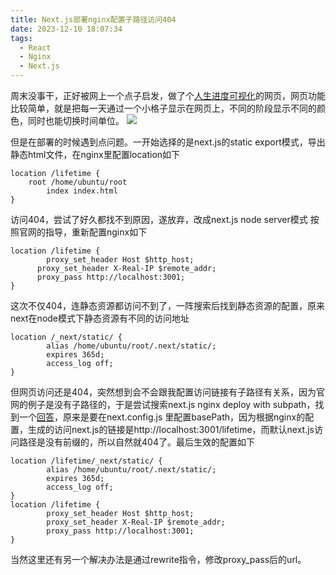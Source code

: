 ```yaml
---
title: Next.js部署nginx配置子路径访问404
date: 2023-12-10 18:07:34
tags:
  - React
  - Nginx
  - Next.js
---
```


周末没事干，正好被网上一个点子启发，做了个[人生进度可视化](https://zshnb.com/lifetime)的网页，网页功能比较简单，就是把每一天通过一个小格子显示在网页上，不同的阶段显示不同的颜色，同时也能切换时间单位。
![](img1.png)
<!--more-->
但是在部署的时候遇到点问题。一开始选择的是next.js的static export模式，导出静态html文件，在nginx里配置location如下
```text
location /lifetime {
    root /home/ubuntu/root
		index index.html
}

```
访问404，尝试了好久都找不到原因，遂放弃，改成next.js node server模式
按照官网的指导，重新配置nginx如下
```text
location /lifetime {
		proxy_set_header Host $http_host;
	  proxy_set_header X-Real-IP $remote_addr;
	  proxy_pass http://localhost:3001;
}

```
这次不仅404，连静态资源都访问不到了，一阵搜索后找到静态资源的配置，原来next在node模式下静态资源有不同的访问地址
```text
location /_next/static/ {
        alias /home/ubuntu/root/.next/static/;
        expires 365d;
        access_log off;
}

```
但网页访问还是404，突然想到会不会跟我配置访问链接有子路径有关系，因为官网的例子是没有子路径的，于是尝试搜索next.js nginx deploy with subpath，找到一个<u>回答</u>，原来是要在next.config.js 里配置basePath，因为根据nginx的配置，生成的访问next.js的链接是http://localhost:3001/lifetime，而默认next.js访问路径是没有前缀的，所以自然就404了。最后生效的配置如下
```text
location /lifetime/_next/static/ {
        alias /home/ubuntu/root/.next/static/;
        expires 365d;
        access_log off;
}
location /lifetime {
        proxy_set_header Host $http_host;
        proxy_set_header X-Real-IP $remote_addr;
        proxy_pass http://localhost:3001;
}

```
当然这里还有另一个解决办法是通过rewrite指令，修改proxy_pass后的url。